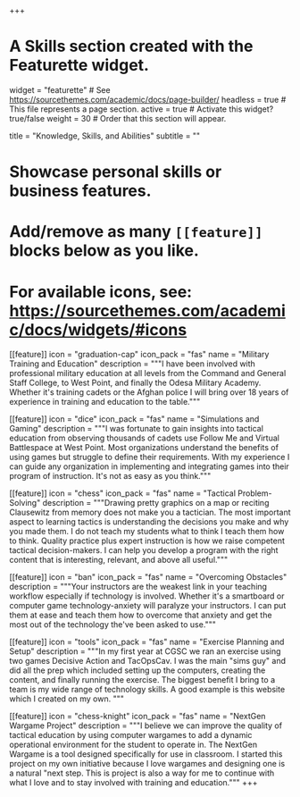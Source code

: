 +++
# A Skills section created with the Featurette widget.
widget = "featurette"  # See https://sourcethemes.com/academic/docs/page-builder/
headless = true  # This file represents a page section.
active = true  # Activate this widget? true/false
weight = 30  # Order that this section will appear.

title = "Knowledge, Skills, and Abilities"
subtitle = ""

# Showcase personal skills or business features.
# 
# Add/remove as many `[[feature]]` blocks below as you like.
# 
# For available icons, see: https://sourcethemes.com/academic/docs/widgets/#icons

[[feature]]
  icon = "graduation-cap"
  icon_pack = "fas"
  name = "Military Training and Education"
  description = """I have been involved with professional military education at all levels from the Command and General Staff College, to West Point, and finally the Odesa Military Academy.  Whether it's training cadets or the Afghan police I will bring over 18 years of experience in training and education to the table."""
  
[[feature]]
  icon = "dice"
  icon_pack = "fas"
  name = "Simulations and Gaming"
  description = """I was fortunate to gain insights into tactical education from observing thousands of cadets use Follow Me and Virtual Battlespace at West Point.  Most organizations understand the benefits of using games but struggle to define their requirements.  With my experience I can guide any organization in implementing and integrating games into their program of instruction.  It's not as easy as you think."""  
  
[[feature]]
  icon = "chess"
  icon_pack = "fas"
  name = "Tactical Problem-Solving"
  description = """Drawing pretty graphics on a map or reciting Clausewitz from memory does not make you a tactician.  The most important aspect to learning tactics is understanding the decisions you make and why you made them.  I do not teach my students what to think I teach them how to think.  Quality practice plus expert instruction is how we raise competent tactical decision-makers.  I can help you develop a program with the right content that is interesting, relevant, and above all useful."""

 [[feature]]
  icon = "ban"
  icon_pack = "fas"
  name = "Overcoming Obstacles"
  description = """Your instructors are the weakest link in your teaching workflow especially if technology is involved.  Whether it's a smartboard or computer game technology-anxiety will paralyze your instructors.  I can put them at ease and teach them how to overcome that anxiety and get the most out of the technology the've been asked to use."""

   [[feature]]
  icon = "tools"
  icon_pack = "fas"
  name = "Exercise Planning and Setup"
  description = """In my first year at CGSC we ran an exercise using two games Decisive Action and TacOpsCav.  I was the main "sims guy" and did all the prep which included setting up the computers, creating the content, and finally running the exercise.  The biggest benefit I bring to a team is my wide range of technology skills.  A good example is this website which I created on my own. """

  [[feature]]
  icon = "chess-knight"
  icon_pack = "fas"
  name = "NextGen Wargame Project"
  description = """I believe we can improve the quality of tactical education by using computer wargames to add a dynamic operational environment for the student to operate in.  The NextGen Wargame is a tool designed specifically for use in classroom.  I started this project on my own initiative because I love wargames and designing one is a natural "next step.  This is project is also a way for me to continue with what I love and to stay involved with training and education."""
+++

